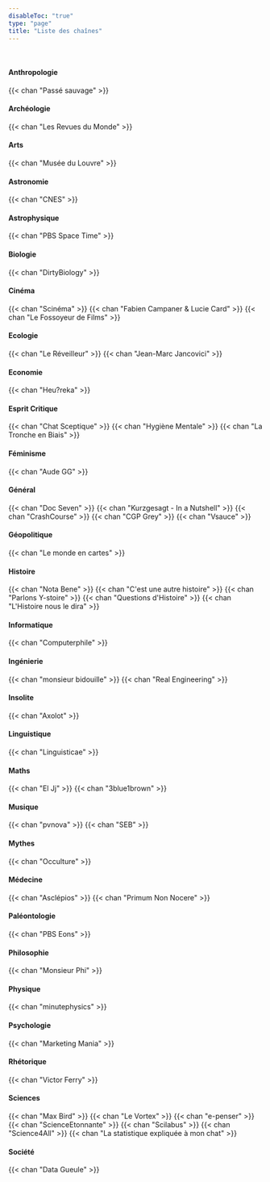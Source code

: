 ```yaml
---
disableToc: "true"
type: "page"
title: "Liste des chaînes"
---
```

&nbsp;
&nbsp;


#### Anthropologie
{{< chan "Passé sauvage" >}}
#### Archéologie
{{< chan "Les Revues du Monde" >}}
#### Arts
{{< chan "Musée du Louvre" >}}
#### Astronomie
{{< chan "CNES" >}}
#### Astrophysique
{{< chan "PBS Space Time" >}}
#### Biologie
{{< chan "DirtyBiology" >}}
#### Cinéma
{{< chan "Scinéma" >}}
{{< chan "Fabien Campaner & Lucie Card" >}}
{{< chan "Le Fossoyeur de Films" >}}
#### Ecologie
{{< chan "Le Réveilleur" >}}
{{< chan "Jean-Marc Jancovici" >}}
#### Economie
{{< chan "Heu?reka" >}}
#### Esprit Critique
{{< chan "Chat Sceptique" >}}
{{< chan "Hygiène Mentale" >}}
{{< chan "La Tronche en Biais" >}}
#### Féminisme
{{< chan "Aude GG" >}}
#### Général
{{< chan "Doc Seven" >}}
{{< chan "Kurzgesagt - In a Nutshell" >}}
{{< chan "CrashCourse" >}}
{{< chan "CGP Grey" >}}
{{< chan "Vsauce" >}}
#### Géopolitique
{{< chan "Le monde en cartes" >}}
#### Histoire
{{< chan "Nota Bene" >}}
{{< chan "C'est une autre histoire" >}}
{{< chan "Parlons Y-stoire" >}}
{{< chan "Questions d'Histoire" >}}
{{< chan "L'Histoire nous le dira" >}}
#### Informatique
{{< chan "Computerphile" >}}
#### Ingénierie
{{< chan "monsieur bidouille" >}}
{{< chan "Real Engineering" >}}
#### Insolite
{{< chan "Axolot" >}}
#### Linguistique
{{< chan "Linguisticae" >}}
#### Maths
{{< chan "El Jj" >}}
{{< chan "3blue1brown" >}}
#### Musique
{{< chan "pvnova" >}}
{{< chan "SEB" >}}
#### Mythes
{{< chan "Occulture" >}}
#### Médecine
{{< chan "Asclépios" >}}
{{< chan "Primum Non Nocere" >}}
#### Paléontologie
{{< chan "PBS Eons" >}}
#### Philosophie
{{< chan "Monsieur Phi" >}}
#### Physique
{{< chan "minutephysics" >}}
#### Psychologie
{{< chan "Marketing Mania" >}}
#### Rhétorique
{{< chan "Victor Ferry" >}}
#### Sciences
{{< chan "Max Bird" >}}
{{< chan "Le Vortex" >}}
{{< chan "e-penser" >}}
{{< chan "ScienceEtonnante" >}}
{{< chan "Scilabus" >}}
{{< chan "Science4All" >}}
{{< chan "La statistique expliquée à mon chat" >}}
#### Société
{{< chan "Data Gueule" >}}
